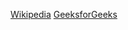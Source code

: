 [Wikipedia](https://en.wikipedia.org/wiki/Caesar_cipher)
[GeeksforGeeks](https://www.geeksforgeeks.org/ethical-hacking/caesar-cipher-in-cryptography)
